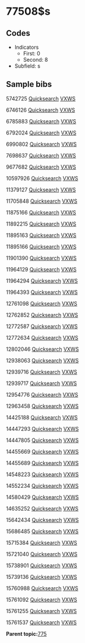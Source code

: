 # 77508$s

## Codes

-   Indicators
    -   First: 0
    -   Second: 8
-   Subfield: s

## Sample bibs

5742725 [Quicksearch](https://search.library.yale.edu/catalog/5742725) [VXWS](http://prodorbis.library.yale.edu:7014/vxws/GetHoldingsService?bibId=5742725)

6746126 [Quicksearch](https://search.library.yale.edu/catalog/6746126) [VXWS](http://prodorbis.library.yale.edu:7014/vxws/GetHoldingsService?bibId=6746126)

6785883 [Quicksearch](https://search.library.yale.edu/catalog/6785883) [VXWS](http://prodorbis.library.yale.edu:7014/vxws/GetHoldingsService?bibId=6785883)

6792024 [Quicksearch](https://search.library.yale.edu/catalog/6792024) [VXWS](http://prodorbis.library.yale.edu:7014/vxws/GetHoldingsService?bibId=6792024)

6990802 [Quicksearch](https://search.library.yale.edu/catalog/6990802) [VXWS](http://prodorbis.library.yale.edu:7014/vxws/GetHoldingsService?bibId=6990802)

7698637 [Quicksearch](https://search.library.yale.edu/catalog/7698637) [VXWS](http://prodorbis.library.yale.edu:7014/vxws/GetHoldingsService?bibId=7698637)

9677682 [Quicksearch](https://search.library.yale.edu/catalog/9677682) [VXWS](http://prodorbis.library.yale.edu:7014/vxws/GetHoldingsService?bibId=9677682)

10597926 [Quicksearch](https://search.library.yale.edu/catalog/10597926) [VXWS](http://prodorbis.library.yale.edu:7014/vxws/GetHoldingsService?bibId=10597926)

11379127 [Quicksearch](https://search.library.yale.edu/catalog/11379127) [VXWS](http://prodorbis.library.yale.edu:7014/vxws/GetHoldingsService?bibId=11379127)

11705848 [Quicksearch](https://search.library.yale.edu/catalog/11705848) [VXWS](http://prodorbis.library.yale.edu:7014/vxws/GetHoldingsService?bibId=11705848)

11875166 [Quicksearch](https://search.library.yale.edu/catalog/11875166) [VXWS](http://prodorbis.library.yale.edu:7014/vxws/GetHoldingsService?bibId=11875166)

11892215 [Quicksearch](https://search.library.yale.edu/catalog/11892215) [VXWS](http://prodorbis.library.yale.edu:7014/vxws/GetHoldingsService?bibId=11892215)

11895163 [Quicksearch](https://search.library.yale.edu/catalog/11895163) [VXWS](http://prodorbis.library.yale.edu:7014/vxws/GetHoldingsService?bibId=11895163)

11895166 [Quicksearch](https://search.library.yale.edu/catalog/11895166) [VXWS](http://prodorbis.library.yale.edu:7014/vxws/GetHoldingsService?bibId=11895166)

11901390 [Quicksearch](https://search.library.yale.edu/catalog/11901390) [VXWS](http://prodorbis.library.yale.edu:7014/vxws/GetHoldingsService?bibId=11901390)

11964129 [Quicksearch](https://search.library.yale.edu/catalog/11964129) [VXWS](http://prodorbis.library.yale.edu:7014/vxws/GetHoldingsService?bibId=11964129)

11964294 [Quicksearch](https://search.library.yale.edu/catalog/11964294) [VXWS](http://prodorbis.library.yale.edu:7014/vxws/GetHoldingsService?bibId=11964294)

11964393 [Quicksearch](https://search.library.yale.edu/catalog/11964393) [VXWS](http://prodorbis.library.yale.edu:7014/vxws/GetHoldingsService?bibId=11964393)

12761098 [Quicksearch](https://search.library.yale.edu/catalog/12761098) [VXWS](http://prodorbis.library.yale.edu:7014/vxws/GetHoldingsService?bibId=12761098)

12762852 [Quicksearch](https://search.library.yale.edu/catalog/12762852) [VXWS](http://prodorbis.library.yale.edu:7014/vxws/GetHoldingsService?bibId=12762852)

12772587 [Quicksearch](https://search.library.yale.edu/catalog/12772587) [VXWS](http://prodorbis.library.yale.edu:7014/vxws/GetHoldingsService?bibId=12772587)

12772634 [Quicksearch](https://search.library.yale.edu/catalog/12772634) [VXWS](http://prodorbis.library.yale.edu:7014/vxws/GetHoldingsService?bibId=12772634)

12802046 [Quicksearch](https://search.library.yale.edu/catalog/12802046) [VXWS](http://prodorbis.library.yale.edu:7014/vxws/GetHoldingsService?bibId=12802046)

12938063 [Quicksearch](https://search.library.yale.edu/catalog/12938063) [VXWS](http://prodorbis.library.yale.edu:7014/vxws/GetHoldingsService?bibId=12938063)

12939716 [Quicksearch](https://search.library.yale.edu/catalog/12939716) [VXWS](http://prodorbis.library.yale.edu:7014/vxws/GetHoldingsService?bibId=12939716)

12939717 [Quicksearch](https://search.library.yale.edu/catalog/12939717) [VXWS](http://prodorbis.library.yale.edu:7014/vxws/GetHoldingsService?bibId=12939717)

12954776 [Quicksearch](https://search.library.yale.edu/catalog/12954776) [VXWS](http://prodorbis.library.yale.edu:7014/vxws/GetHoldingsService?bibId=12954776)

12963458 [Quicksearch](https://search.library.yale.edu/catalog/12963458) [VXWS](http://prodorbis.library.yale.edu:7014/vxws/GetHoldingsService?bibId=12963458)

14425188 [Quicksearch](https://search.library.yale.edu/catalog/14425188) [VXWS](http://prodorbis.library.yale.edu:7014/vxws/GetHoldingsService?bibId=14425188)

14447293 [Quicksearch](https://search.library.yale.edu/catalog/14447293) [VXWS](http://prodorbis.library.yale.edu:7014/vxws/GetHoldingsService?bibId=14447293)

14447805 [Quicksearch](https://search.library.yale.edu/catalog/14447805) [VXWS](http://prodorbis.library.yale.edu:7014/vxws/GetHoldingsService?bibId=14447805)

14455669 [Quicksearch](https://search.library.yale.edu/catalog/14455669) [VXWS](http://prodorbis.library.yale.edu:7014/vxws/GetHoldingsService?bibId=14455669)

14455689 [Quicksearch](https://search.library.yale.edu/catalog/14455689) [VXWS](http://prodorbis.library.yale.edu:7014/vxws/GetHoldingsService?bibId=14455689)

14548223 [Quicksearch](https://search.library.yale.edu/catalog/14548223) [VXWS](http://prodorbis.library.yale.edu:7014/vxws/GetHoldingsService?bibId=14548223)

14552234 [Quicksearch](https://search.library.yale.edu/catalog/14552234) [VXWS](http://prodorbis.library.yale.edu:7014/vxws/GetHoldingsService?bibId=14552234)

14580429 [Quicksearch](https://search.library.yale.edu/catalog/14580429) [VXWS](http://prodorbis.library.yale.edu:7014/vxws/GetHoldingsService?bibId=14580429)

14635252 [Quicksearch](https://search.library.yale.edu/catalog/14635252) [VXWS](http://prodorbis.library.yale.edu:7014/vxws/GetHoldingsService?bibId=14635252)

15642434 [Quicksearch](https://search.library.yale.edu/catalog/15642434) [VXWS](http://prodorbis.library.yale.edu:7014/vxws/GetHoldingsService?bibId=15642434)

15686485 [Quicksearch](https://search.library.yale.edu/catalog/15686485) [VXWS](http://prodorbis.library.yale.edu:7014/vxws/GetHoldingsService?bibId=15686485)

15715384 [Quicksearch](https://search.library.yale.edu/catalog/15715384) [VXWS](http://prodorbis.library.yale.edu:7014/vxws/GetHoldingsService?bibId=15715384)

15721040 [Quicksearch](https://search.library.yale.edu/catalog/15721040) [VXWS](http://prodorbis.library.yale.edu:7014/vxws/GetHoldingsService?bibId=15721040)

15738901 [Quicksearch](https://search.library.yale.edu/catalog/15738901) [VXWS](http://prodorbis.library.yale.edu:7014/vxws/GetHoldingsService?bibId=15738901)

15739136 [Quicksearch](https://search.library.yale.edu/catalog/15739136) [VXWS](http://prodorbis.library.yale.edu:7014/vxws/GetHoldingsService?bibId=15739136)

15760988 [Quicksearch](https://search.library.yale.edu/catalog/15760988) [VXWS](http://prodorbis.library.yale.edu:7014/vxws/GetHoldingsService?bibId=15760988)

15761092 [Quicksearch](https://search.library.yale.edu/catalog/15761092) [VXWS](http://prodorbis.library.yale.edu:7014/vxws/GetHoldingsService?bibId=15761092)

15761255 [Quicksearch](https://search.library.yale.edu/catalog/15761255) [VXWS](http://prodorbis.library.yale.edu:7014/vxws/GetHoldingsService?bibId=15761255)

15761537 [Quicksearch](https://search.library.yale.edu/catalog/15761537) [VXWS](http://prodorbis.library.yale.edu:7014/vxws/GetHoldingsService?bibId=15761537)

**Parent topic:**[775](../../tags/775/775.md)


